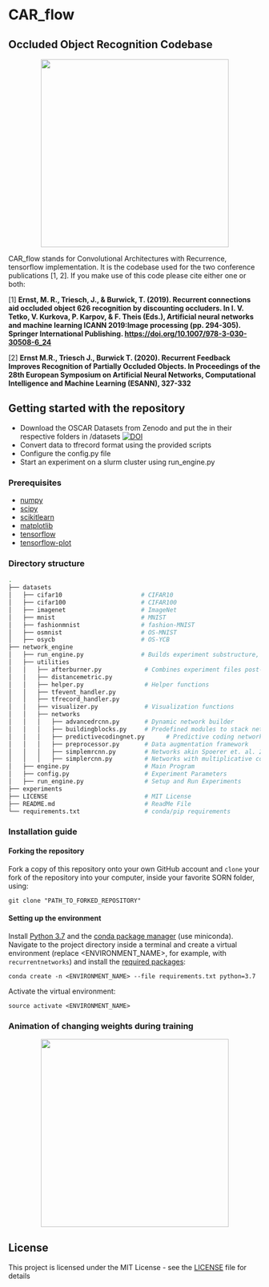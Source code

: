 # CAR_flow
## Occluded Object Recognition Codebase

<p align="center">
  <img src="https://github.com/mrernst/CAR_flow/blob/master/img/OSCAR_mnist.png" width="375">

CAR_flow stands for Convolutional Architectures with Recurrence, tensorflow implementation. It is the codebase used for the two conference publications [1, 2]. 
If you make use of this code please cite either one or both:
 

[1] **Ernst, M. R., Triesch, J., & Burwick, T. (2019). Recurrent connections aid occluded object 626 recognition by discounting occluders. In I. V. Tetko, V. Kurkova, P. Karpov, & F. Theis (Eds.), Artificial neural networks and machine learning ICANN 2019:Image processing (pp. 294-305). Springer International Publishing. https://doi.org/10.1007/978-3-030-30508-6_24**

[2] **Ernst M.R., Triesch J., Burwick T. (2020). Recurrent Feedback Improves Recognition of Partially Occluded Objects. In Proceedings of the 28th European Symposium on Artificial Neural Networks, Computational Intelligence and Machine Learning (ESANN), 327-332**

## Getting started with the repository

* Download the OSCAR Datasets from Zenodo and put the in their respective folders in /datasets [![DOI](https://zenodo.org/badge/DOI/10.5281/zenodo.3540900.svg)](https://doi.org/10.5281/zenodo.3540900)
* Convert data to tfrecord format using the provided scripts
* Configure the config.py file
* Start an experiment on a slurm cluster using run_engine.py 

### Prerequisites

* [numpy](http://www.numpy.org/)
* [scipy](https://www.scipy.org/)
* [scikitlearn](http://scikit-learn.org/)
* [matplotlib](https://matplotlib.org/)
* [tensorflow](https://www.tensorflow.com)
* [tensorflow-plot](https://github.com/wookayin/tensorflow-plot)


### Directory structure

```bash
.
├── datasets                          
│   ├── cifar10                      # CIFAR10
│   ├── cifar100                     # CIFAR100
│   ├── imagenet                     # ImageNet
│   ├── mnist                        # MNIST
│   ├── fashionmnist                 # fashion-MNIST
│   ├── osmnist                      # OS-MNIST
│   ├── osycb                        # OS-YCB
├── network_engine                    
│   ├── run_engine.py                # Builds experiment substructure, launches on slurm cluster        
│   ├── utilities             		    
│   │   ├── afterburner.py            # Combines experiment files post-hoc
│   │   ├── distancemetric.py         
│   │   ├── helper.py                 # Helper functions
│   │   ├── tfevent_handler.py        
│   │   ├── tfrecord_handler.py       
│   │   ├── visualizer.py             # Visualization functions
│   │   ├── networks
│   │   │   ├── advancedrcnn.py       # Dynamic network builder
│   │   │   ├── buildingblocks.py     # Predefined modules to stack networks
│   │   │   ├── predictivecodingnet.py      # Predictive coding network
│   │   │   ├── preprocessor.py       # Data augmentation framework
│   │   │   ├── simplemrcnn.py        # Networks akin Spoerer et. al. 2017
│   │   │   ├── simplercnn.py         # Networks with multiplicative conn.
│   ├── engine.py                     # Main Program
│   ├── config.py             		  # Experiment Parameters 
│   ├── run_engine.py                 # Setup and Run Experiments
├── experiments                   
├── LICENSE                           # MIT License
├── README.md                         # ReadMe File
└── requirements.txt                  # conda/pip requirements
```

### Installation guide

#### Forking the repository

Fork a copy of this repository onto your own GitHub account and `clone` your fork of the repository into your computer, inside your favorite SORN folder, using:

`git clone "PATH_TO_FORKED_REPOSITORY"`

#### Setting up the environment

Install [Python 3.7](https://www.python.org/downloads/release/python-371/) and the [conda package manager](https://conda.io/miniconda.html) (use miniconda). Navigate to the project directory inside a terminal and create a virtual environment (replace <ENVIRONMENT_NAME>, for example, with `recurrentnetworks`) and install the [required packages](requirements.txt):

`conda create -n <ENVIRONMENT_NAME> --file requirements.txt python=3.7`

Activate the virtual environment:

`source activate <ENVIRONMENT_NAME>`


### Animation of changing weights during training

<p align="center">
  <img src="https://github.com/mrernst/CAR_flow/blob/master/img/BK_weights.gif" width="375">

## License

This project is licensed under the MIT License - see the [LICENSE](LICENSE) file for details
